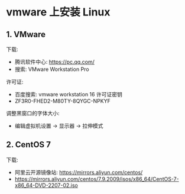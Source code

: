 <!--#region
@author 吴钦飞
@email wuqinfei@qq.com
@create date 2025-06-18 20:21:05
@modify date 2025-06-18 20:21:11
@desc [description]
#endregion-->

# vmware 上安装 Linux

## 1. VMware

下载:

* 腾讯软件中心: https://pc.qq.com/
* 搜索: VMware Workstation Pro

许可证:

* 百度搜索: vmware workstation 16 许可证密钥
* ZF3R0-FHED2-M80TY-8QYGC-NPKYF

调整黑窗口的字体大小:

* 编辑虚拟机设置 -> 显示器 -> 拉伸模式

## 2. CentOS 7

下载:

* 阿里云开源镜像站: https://mirrors.aliyun.com/centos/
* https://mirrors.aliyun.com/centos/7.9.2009/isos/x86_64/CentOS-7-x86_64-DVD-2207-02.iso

